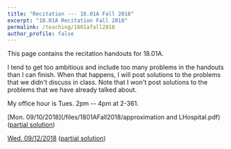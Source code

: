 ```yaml
---
title: "Recitation --- 18.01A Fall 2018"
excerpt: "18.01A Recitation Fall 2018"
permalink: /teaching/1801afall2018
author_profile: false
---
```


This page contains the recitation handouts for 18.01A. 

I tend to get too ambitious and include too many problems in the handouts than I can finish. When that happens, I will post solutions to the problems that we didn't discuss in class. Note that I won't post solutions to the problems that we have already talked about.

My office hour is Tues. 2pm -- 4pm at 2-361.

[Mon. 09/10/2018](/files/1801AFall2018/approximation and LHospital.pdf) ([partial solution](/files/1801AFall2018/Approximation_and_L_Hospital_s_rule_partial_solutions.pdf))

[Wed. 09/12/2018](/files/1801AFall2018/Riemann_Sum.pdf) ([partial solution](Riemann_Sum_solution.pdf))
